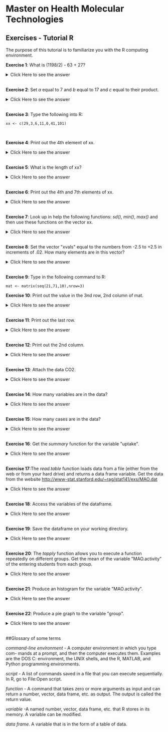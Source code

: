 # Master on Health Molecular Technologies 

## Exercises - Tutorial R


 The purpose of this tutorial is to familiarize you with the R computing environment.





**Exercise 1**: What is (1198/2) - 63 + 27?


<details><summary>Click Here to see the answer</summary><p>

```{r}

1198/2-63+27

```

</p></details>

<br/>

**Exercise 2**: Set _a_ equal to 7 and _b_ equal to 17 and _c_ equal to their product.

<details><summary>Click Here to see the answer</summary><p>

```{r}
a<-7
b<-17
c<-a*b
c

```

</p></details>

<br/>


**Exercise 3**: Type the following into R:



```{r}
xx <- c(29,3,6,11,0,41,101)

```


<br/>

**Exercise 4**: Print out the 4th element of xx.

<details><summary>Click Here to see the answer</summary><p>

```{r}
xx[4]

```

</p></details>

<br/>

**Exercise 5**: What is the length of xx?

<details><summary>Click Here to see the answer</summary><p>

```{r}
length(xx)

```

</p></details>

<br/>




**Exercise 6**: Print out the 4th and 7th elements of xx.

<details><summary>Click Here to see the answer</summary><p>

```{r}
xx[C(4,7)]

```

</p></details>

<br/>


**Exercise 7**: Look up in help the following functions: _sd()_, _min()_, _max()_ and then use these functions on the vector xx.


<details><summary>Click Here to see the answer</summary><p>

```{r}
?sd
?min()
?max()

sd(xx)
min(xx)
max(xx)

```

</p></details>

<br/>



**Exercise 8**: Set the vector "xvals" equal to the numbers from -2.5 to +2.5 in increments of .02. How many elements are in this vector?

<details><summary>Click Here to see the answer</summary><p>

```{r}
xvals<-seq(-2.5,2.5,0.02)
length(xvals)

```

</p></details>

<br/>
 
 
 
**Exercise 9**: Type in the following command to R:
 
```{r}
mat <- matrix(seq(21,71,10),nrow=3)

```

**Exercise 10**: Print out the value in the 3nd row, 2nd column of mat.


<details><summary>Click Here to see the answer</summary><p>

```{r}
mat[3,2]

```

</p></details>

<br/>


**Exercise 11**: Print out the last row.


<details><summary>Click Here to see the answer</summary><p>

```{r}
mat[3,]

```

</p></details>

<br/>


**Exercise 12**: Print out the 2nd column.

<details><summary>Click Here to see the answer</summary><p>

```{r}
mat[,2]

```

</p></details>

<br/>





**Exercise 13**: Attach the data CO2.

<details><summary>Click Here to see the answer</summary><p>

```{r}
attach(CO2)

```

</p></details>

<br/>




**Exercise 14**: How many variables are in the data?



<details><summary>Click Here to see the answer</summary><p>

```{r}
names(CO2)
length(CO2)

```

</p></details>

<br/>


**Exercise 15**: How many cases are in the data?

<details><summary>Click Here to see the answer</summary><p>

```{r}
dim(CO2)

```

</p></details>

<br/>





**Exercise 16**: Get the _summary_ function for the variable "uptake".

<details><summary>Click Here to see the answer</summary><p>

```{r}
summary(CO2$uptake)

```

</p></details>

<br/>



**Exercise 17**:The _read.table_ function loads data from a file (either from the web or from your hard drive) and returns a data frame variable. Get the data
from the website http://www-stat.stanford.edu/~rag/stat141/exs/MAO.dat


<details><summary>Click Here to see the answer</summary><p>

```{r}
MAO<-read.table("http://www-stat.stanford.edu/~rag/stat141/exs/MAO.dat", header=TRUE)

```

</p></details>

<br/>




**Exercise 18**: Access the variables of the dataframe.


<details><summary>Click Here to see the answer</summary><p>

```{r}
names(MAO)

```

</p></details>

<br/>


**Exercise 19**: Save the dataframe on your working directory.

<details><summary>Click Here to see the answer</summary><p>

```{r}
save(mao,file="mao.Rdata")

```

</p></details>

<br/>


**Exercise 20**: The _tapply_ function allows you to execute a function repeatedly on different groups. Get the mean of the variable "MAO.activity" of the entering students from each group.

<details><summary>Click Here to see the answer</summary><p>

```{r}
attach(MAO)
tapply(MAO.activity,group,mean)

```

</p></details>

<br/>



**Exercise 21**: Produce an histogram for the variable "MAO.activity". 

<details><summary>Click Here to see the answer</summary><p>

```{r}
hist(MAO.activity,col="red",main="MAO.activity")

```

</p></details>

<br/>


**Exercise 22**: Produce a pie graph to the variable "group".


<details><summary>Click Here to see the answer</summary><p>

```{r}
detach(MAO)
pie(MAO$group)

```

</p></details>

<br/>


##Glossary of some terms


_command-line environment_ - A computer environment in which you type com-
mands at a prompt, and then the computer executes them. Examples are the
DOS C: environment, the UNIX shells, and the R, MATLAB, and Python
programming environments.


_script_ - A list of commands saved in a file that you can execute sequentially. In R, go to File:Open script.

_function_ - A command that takes zero or more arguments as input and can
return a number, vector, data frame, etc. as output. The output is called
the return value.


_variable_ -A named number, vector, data frame, etc. that R stores in its memory. A variable can be modified.

_data frame_. A variable that is in the form of a table of data.




